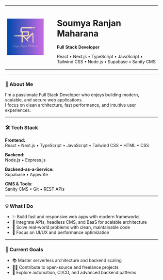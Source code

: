 <table>
  <tr>
    <td width="150">
      <img src="https://github.com/srmaharana1999/srmaharana1999/blob/main/2.png" alt="Logo" width="120"/>
    </td>
    <td>
      <h1>Soumya Ranjan Maharana</h1>
      <p><strong>Full Stack Developer</strong></p>
      <p>
        React • Next.js • TypeScript • JavaScript • Tailwind CSS • Node.js • Supabase • Sanity CMS
      </p>
    </td>
  </tr>
</table>

---

### 🚀 About Me

I'm a passionate Full Stack Developer who enjoys building modern, scalable, and secure web applications.  
I focus on clean architecture, fast performance, and intuitive user experiences.

---

### 🛠️ Tech Stack

**Frontend:**  
React • Next.js • TypeScript • JavaScript • Tailwind CSS • HTML • CSS

**Backend:**  
Node.js • Express.js

**Backend-as-a-Service:**  
Supabase • Appwrite

**CMS & Tools:**  
Sanity CMS • Git • REST APIs

---

### 💡 What I Do

- ✨ Build fast and responsive web apps with modern frameworks  
- 🔗 Integrate APIs, headless CMS, and BaaS for scalable architecture  
- 🧠 Solve real-world problems with clean, maintainable code  
- 📱 Focus on UI/UX and performance optimization

---

### 🎯 Current Goals

- 📚 Master serverless architecture and backend scaling  
- 👨‍💻 Contribute to open-source and freelance projects  
- 🚧 Explore automation, CI/CD, and advanced backend patterns
